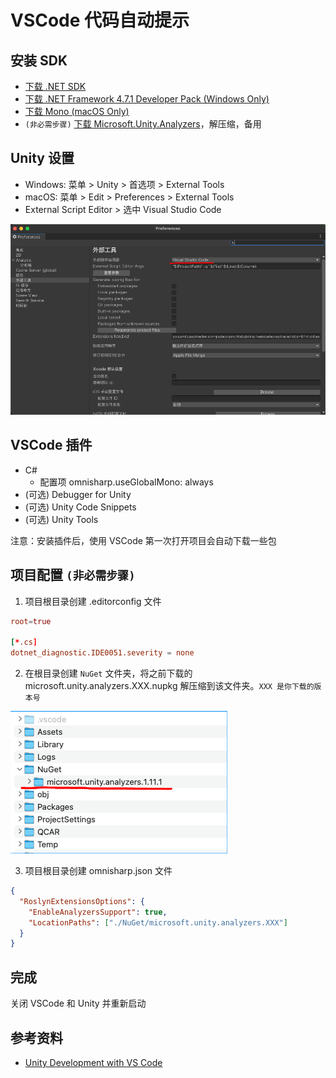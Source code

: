 # VSCode 代码自动提示

## 安装 SDK

- [下载 .NET SDK](https://dotnet.microsoft.com/download)
- [下载 .NET Framework 4.7.1 Developer Pack (Windows Only)](https://dotnet.microsoft.com/download/dotnet-framework/net471)
- [下载 Mono (macOS Only)](https://www.mono-project.com/download/stable/)
- `(非必需步骤)` [下载 Microsoft.Unity.Analyzers](https://www.nuget.org/packages/Microsoft.Unity.Analyzers/)，解压缩，备用

## Unity 设置

- Windows: 菜单 > Unity > 首选项 > External Tools
- macOS: 菜单 > Edit > Preferences > External Tools
- External Script Editor > 选中 Visual Studio Code

![nuget](./files/vscode-settings/unity.png)

## VSCode 插件

- C#
  - 配置项 omnisharp.useGlobalMono: always
- (可选) Debugger for Unity
- (可选) Unity Code Snippets
- (可选) Unity Tools

注意：安装插件后，使用 VSCode 第一次打开项目会自动下载一些包

## 项目配置 `(非必需步骤)`

1. 项目根目录创建 .editorconfig 文件

```conf
root=true

[*.cs]
dotnet_diagnostic.IDE0051.severity = none
```

2. 在根目录创建 `NuGet` 文件夹，将之前下载的 microsoft.unity.analyzers.XXX.nupkg 解压缩到该文件夹。`XXX 是你下载的版本号`

![nuget](./files/vscode-settings/nuget.png)

3. 项目根目录创建 omnisharp.json 文件

```json
{
  "RoslynExtensionsOptions": {
    "EnableAnalyzersSupport": true,
    "LocationPaths": ["./NuGet/microsoft.unity.analyzers.XXX"]
  }
}
```

## 完成

关闭 VSCode 和 Unity 并重新启动

## 参考资料

- [Unity Development with VS Code](https://code.visualstudio.com/docs/other/unity)
